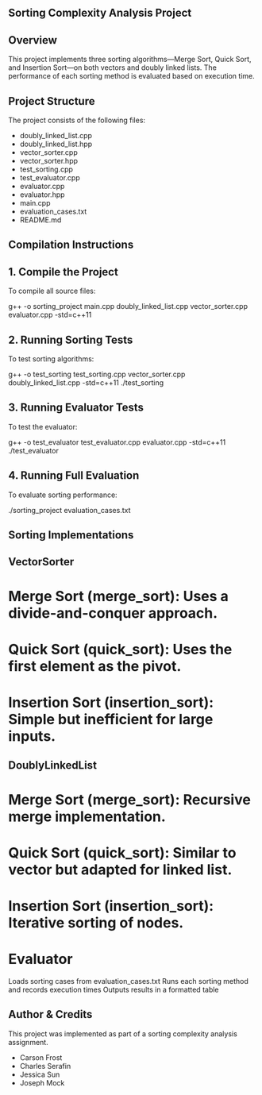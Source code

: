 ## Sorting Complexity Analysis Project

## Overview
This project implements three sorting algorithms—Merge Sort, Quick Sort, and Insertion Sort—on both vectors and doubly linked lists. The performance of each sorting method is evaluated based on execution time.

## Project Structure
The project consists of the following files:

- doubly_linked_list.cpp
- doubly_linked_list.hpp
- vector_sorter.cpp
- vector_sorter.hpp
- test_sorting.cpp
- test_evaluator.cpp
- evaluator.cpp
- evaluator.hpp
- main.cpp
- evaluation_cases.txt 
- README.md

## Compilation Instructions

## 1. Compile the Project
To compile all source files:

g++ -o sorting_project main.cpp doubly_linked_list.cpp vector_sorter.cpp evaluator.cpp -std=c++11

## 2. Running Sorting Tests
To test sorting algorithms:

g++ -o test_sorting test_sorting.cpp vector_sorter.cpp doubly_linked_list.cpp -std=c++11
./test_sorting

## 3. Running Evaluator Tests
To test the evaluator:

g++ -o test_evaluator test_evaluator.cpp evaluator.cpp -std=c++11
./test_evaluator

## 4. Running Full Evaluation
To evaluate sorting performance:

./sorting_project evaluation_cases.txt

## Sorting Implementations

## VectorSorter

# Merge Sort (merge_sort): Uses a divide-and-conquer approach.
# Quick Sort (quick_sort): Uses the first element as the pivot.
# Insertion Sort (insertion_sort): Simple but inefficient for large inputs.

## DoublyLinkedList

# Merge Sort (merge_sort): Recursive merge implementation.
# Quick Sort (quick_sort): Similar to vector but adapted for linked list.
# Insertion Sort (insertion_sort): Iterative sorting of nodes.

# Evaluator
Loads sorting cases from evaluation_cases.txt
Runs each sorting method and records execution times
Outputs results in a formatted table

## Author & Credits
This project was implemented as part of a sorting complexity analysis
assignment.

- Carson Frost
- Charles Serafin
- Jessica Sun
- Joseph Mock